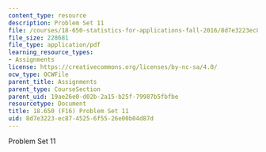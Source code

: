 ```yaml
---
content_type: resource
description: Problem Set 11
file: /courses/18-650-statistics-for-applications-fall-2016/8d7e3223ec8745256f5526e00b04d87d_MIT18_650F16_PSet11.pdf
file_size: 228681
file_type: application/pdf
learning_resource_types:
- Assignments
license: https://creativecommons.org/licenses/by-nc-sa/4.0/
ocw_type: OCWFile
parent_title: Assignments
parent_type: CourseSection
parent_uid: 19ae26e0-d02b-2a15-b25f-79987b5fbfbe
resourcetype: Document
title: 18.650 (F16) Problem Set 11
uid: 8d7e3223-ec87-4525-6f55-26e00b04d87d
---
```

Problem Set 11